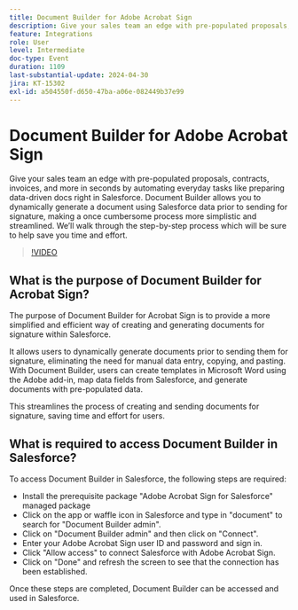 ```yaml
---
title: Document Builder for Adobe Acrobat Sign
description: Give your sales team an edge with pre-populated proposals, contracts, invoices, and more in seconds by automating everyday tasks like preparing data-driven docs right in Salesforce. Document Builder allows you to dynamically generate a document using Salesforce data prior to sending for signature, making a once cumbersome process more simplistic and streamlined.
feature: Integrations
role: User
level: Intermediate
doc-type: Event
duration: 1109
last-substantial-update: 2024-04-30
jira: KT-15302
exl-id: a504550f-d650-47ba-a06e-082449b37e99
---
```

# Document Builder for Adobe Acrobat Sign

Give your sales team an edge with pre-populated proposals, contracts, invoices, and more in seconds by automating everyday tasks like preparing data-driven docs right in Salesforce. Document Builder allows you to dynamically generate a document using Salesforce data prior to sending for signature, making a once cumbersome process more simplistic and streamlined. We’ll walk through the step-by-step process which will be sure to help save you time and effort.

>[!VIDEO](https://video.tv.adobe.com/v/3428193/?learn=on)

## What is the purpose of Document Builder for Acrobat Sign?

The purpose of Document Builder for Acrobat Sign is to provide a more simplified and efficient way of creating and generating documents for signature within Salesforce.

It allows users to dynamically generate documents prior to sending them for signature, eliminating the need for manual data entry, copying, and pasting. With Document Builder, users can create templates in Microsoft Word using the Adobe add-in, map data fields from Salesforce, and generate documents with pre-populated data.

This streamlines the process of creating and sending documents for signature, saving time and effort for users.

## What is required to access Document Builder in Salesforce?

To access Document Builder in Salesforce, the following steps are required:

* Install the prerequisite package "Adobe Acrobat Sign for Salesforce" managed package
* Click on the app or waffle icon in Salesforce and type in "document" to search for "Document Builder admin".
* Click on "Document Builder admin" and then click on "Connect".
* Enter your Adobe Acrobat Sign user ID and password and sign in.
* Click "Allow access" to connect Salesforce with Adobe Acrobat Sign.
* Click on "Done" and refresh the screen to see that the connection has been established.

Once these steps are completed, Document Builder can be accessed and used in Salesforce.
